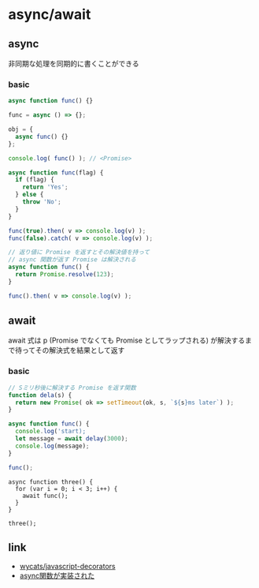 # async/await

## async
非同期な処理を同期的に書くことができる

### basic

```js
async function func() {}

func = async () => {};

obj = {
  async func() {}
};

console.log( func() ); // <Promise>
```

```js
async function func(flag) {
  if (flag) {
    return 'Yes';
  } else {
    throw 'No';
  }
}

func(true).then( v => console.log(v) );
func(false).catch( v => console.log(v) );
```

```js
// 返り値に Promise を返すとその解決値を持って
// async 関数が返す Promise は解決される
async function func() {
  return Promise.resolve(123);
}

func().then( v => console.log(v) );
```

## await 
await 式は p (Promise でなくても Promise としてラップされる)
が解決するまで待ってその解決式を結果として返す

### basic

```js
// Sミリ秒後に解決する Promise を返す関数
function dela(s) {
  return new Promise( ok => setTimeout(ok, s, `${s}ms later`) );
}

async function func() {
  console.log('start);
  let message = await delay(3000);
  console.log(message);
}

func();
```

```
async function three() {
  for (var i = 0; i < 3; i++) {
    await func();
  }
}

three();
```

## link

- [wycats/javascript-decorators](https://github.com/wycats/javascript-decorators)
- [async関数が実装された](http://js-next.hatenablog.com/entry/2016/05/19/131021)

